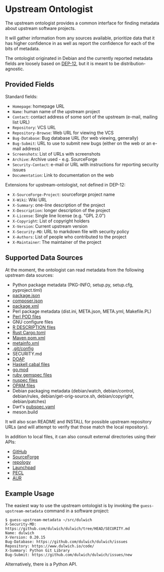 Upstream Ontologist
===================

The upstream ontologist provides a common interface for finding metadata about
upstream software projects.

It will gather information from any sources available, prioritize data that it
has higher confidence in as well as report the confidence for each of the
bits of metadata.

The ontologist originated in Debian and the currently reported metadata fields
are loosely based on [DEP-12](https://dep-team.pages.debian.net/deps/dep12),
but it is meant to be distribution-agnostic.

Provided Fields
---------------

Standard fields:

 * ``Homepage``: homepage URL
 * ``Name``: human name of the upstream project
 * ``Contact``: contact address of some sort of the upstream (e-mail, mailing list URL)
 * ``Repository``: VCS URL
 * ``Repository-Browse``: Web URL for viewing the VCS
 * ``Bug-Database``: Bug database URL (for web viewing, generally)
 * ``Bug-Submit``: URL to use to submit new bugs (either on the web or an e-mail address)
 * ``Screenshots``: List of URLs with screenshots
 * ``Archive``: Archive used - e.g. SourceForge
 * ``Security-Contact``: e-mail or URL with instructions for reporting security issues
 * ``Documentation``: Link to documentation on the web

Extensions for upstream-ontologist, not defined in DEP-12:

 * ``X-SourceForge-Project``: sourceforge project name
 * ``X-Wiki``: Wiki URL
 * ``X-Summary``: one-line description of the project
 * ``X-Description``: longer description of the project
 * ``X-License``: Single line license (e.g. "GPL 2.0")
 * ``X-Copyright``: List of copyright holders
 * ``X-Version``: Current upstream version
 * ``X-Security-MD``: URL to markdown file with security policy
 * ``X-Authors``: List of people who contributed to the project
 * ``X-Maintainer``: The maintainer of the project

Supported Data Sources
----------------------

At the moment, the ontologist can read metadata from the following upstream
data sources:

 * Python package metadata (PKG-INFO, setup.py, setup.cfg, pyproject.timl)
 * [package.json](https://docs.npmjs.com/cli/v7/configuring-npm/package-json)
 * [composer.json](https://getcomposer.org/doc/04-schema.md)
 * [package.xml](https://pear.php.net/manual/en/guide.developers.package2.dependencies.php)
 * Perl package metadata (dist.ini, META.json, META.yml, Makefile.PL)
 * [Perl POD files](https://perldoc.perl.org/perlpod)
 * GNU configure files
 * [R DESCRIPTION files](https://r-pkgs.org/description.html)
 * [Rust Cargo.toml](https://doc.rust-lang.org/cargo/reference/manifest.html)
 * [Maven pom.xml](https://maven.apache.org/pom.html)
 * [metainfo.xml](https://www.freedesktop.org/software/appstream/docs/chap-Metadata.html)
 * [.git/config](https://git-scm.com/docs/git-config)
 * SECURITY.md
 * [DOAP](https://github.com/ewilderj/doap)
 * [Haskell cabal files](https://cabal.readthedocs.io/en/3.4/cabal-package.html)
 * [go.mod](https://golang.org/doc/modules/gomod-ref)
 * [ruby gemspec files](https://guides.rubygems.org/specification-reference/)
 * [nuspec files](https://docs.microsoft.com/en-us/nuget/reference/nuspec)
 * [OPAM files](https://opam.ocaml.org/doc/Manual.html#Package-definitions)
 * Debian packaging metadata
   (debian/watch, debian/control, debian/rules, debian/get-orig-source.sh,
    debian/copyright, debian/patches)
 * Dart's [pubspec.yaml](https://dart.dev/tools/pub/pubspec)
 * meson.build

It will also scan README and INSTALL for possible upstream repository URLs
(and will attempt to verify that those match the local repository).

In addition to local files, it can also consult external directories
using their APIs:

 * [GitHub](https://github.com/)
 * [SourceForge](https://sourceforge.net/)
 * [repology](https://www.repology.org/)
 * [Launchpad](https://launchpad.net/)
 * [PECL](https://pecl.php.net/)
 * [AUR](https://aur.archlinux.org/)

Example Usage
-------------

The easiest way to use the upstream ontologist is by invoking the
``guess-upstream-metadata`` command in a software project:

```console
$ guess-upstream-metadata ~/src/dulwich
X-Security-MD: https://github.com/dulwich/dulwich/tree/HEAD/SECURITY.md
Name: dulwich
X-Version: 0.20.15
Bug-Database: https://github.com/dulwich/dulwich/issues
Repository: https://www.dulwich.io/code/
X-Summary: Python Git Library
Bug-Submit: https://github.com/dulwich/dulwich/issues/new
```

Alternatively, there is a Python API.
